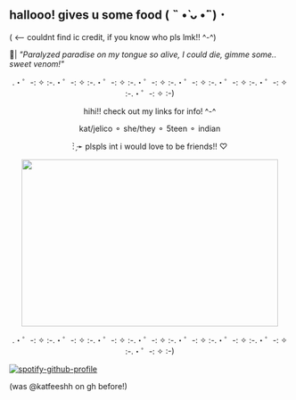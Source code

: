 ## hallooo! gives u some food ( ˵ •̀ ᴗ •́˵) ･
( <-- couldnt find ic credit, if you know who pls lmk!! ^-^)

🌹| *"Paralyzed paradise on my tongue so alive, I could die, gimme some.. sweet venom!"*

<p align="center"> .・゜-: ✧ :-.・゜-: ✧ :-.・゜-: ✧ :-.・゜-: ✧ :-.・゜-: ✧ :-.・゜-: ✧ :-.・゜-: ✧ :-.・゜-: ✧ :-)
 </p>

 
 <p align="center"> hihi!! check out my links for info! ^-^ </p>

 <p align="center">kat/jelico ⚬ she/they ⚬ 5teen ⚬ indian  </p>
 <p align="center">  : ̗̀➛ plspls int i would love to be friends!! ♡  </p>


 <p align="center">
  <img width="460" height="300" src="https://github.com/user-attachments/assets/82d597b3-6a40-4890-9015-7d3b80e47e92">
</p>
 <p align="center"> .・゜-: ✧ :-.・゜-: ✧ :-.・゜-: ✧ :-.・゜-: ✧ :-.・゜-: ✧ :-.・゜-: ✧ :-.・゜-: ✧ :-.・゜-: ✧ :-)
 </p>




[![spotify-github-profile](https://spotify-github-profile.kittinanx.com/api/view?uid=31iuz3le4lw7j2zss5g62vcg3h6u&cover_image=false&theme=default&show_offline=false&background_color=5c0700&interchange=true&bar_color=5a1c00&bar_color_cover=false)](https://spotify-github-profile.kittinanx.com/api/view?uid=31iuz3le4lw7j2zss5g62vcg3h6u&redirect=true)

(was @katfeeshh on gh before!)
